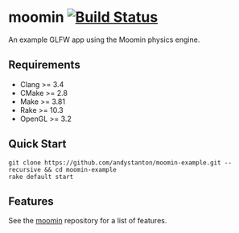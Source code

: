 # moomin [![Build Status](https://travis-ci.org/andystanton/moomin-engine.svg?branch=master)](https://travis-ci.org/andystanton/moomin-engine)

An example GLFW app using the Moomin physics engine.

## Requirements

- Clang >= 3.4
- CMake >= 2.8
- Make >= 3.81
- Rake >= 10.3
- OpenGL >= 3.2

## Quick Start

```
git clone https://github.com/andystanton/moomin-example.git --recursive && cd moomin-example
rake default start
```

## Features

See the [moomin](https://github.com/andystanton/moomin#moomin-) repository for a list of features.


